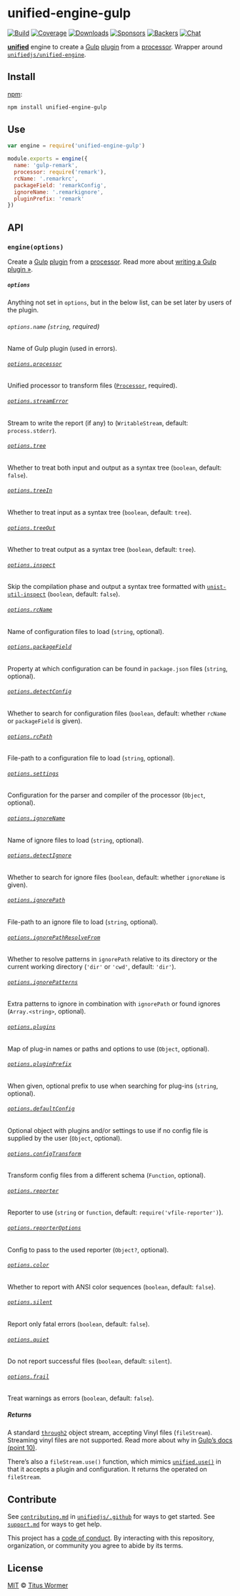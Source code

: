 # unified-engine-gulp

[![Build][build-badge]][build]
[![Coverage][coverage-badge]][coverage]
[![Downloads][downloads-badge]][downloads]
[![Sponsors][sponsors-badge]][collective]
[![Backers][backers-badge]][collective]
[![Chat][chat-badge]][chat]

[**unified**][unified] engine to create a [Gulp][] [plugin][] from a
[processor][].
Wrapper around [`unifiedjs/unified-engine`][engine].

## Install

[npm][]:

```sh
npm install unified-engine-gulp
```

## Use

```js
var engine = require('unified-engine-gulp')

module.exports = engine({
  name: 'gulp-remark',
  processor: require('remark'),
  rcName: '.remarkrc',
  packageField: 'remarkConfig',
  ignoreName: '.remarkignore',
  pluginPrefix: 'remark'
})
```

## API

### `engine(options)`

Create a [Gulp][] [plugin][] from a [processor][].
Read more about [writing a Gulp plugin »][plugin].

##### `options`

Anything not set in `options`, but in the below list, can be set later by users
of the plugin.

###### `options.name` (`string`, required)

Name of Gulp plugin (used in errors).

###### [`options.processor`][processor]

Unified processor to transform files ([`Processor`][unified-processor],
required).

###### [`options.streamError`][stream-error]

Stream to write the report (if any) to (`WritableStream`, default:
`process.stderr`).

###### [`options.tree`][tree]

Whether to treat both input and output as a syntax tree (`boolean`, default:
`false`).

###### [`options.treeIn`][tree-in]

Whether to treat input as a syntax tree (`boolean`, default: `tree`).

###### [`options.treeOut`][tree-out]

Whether to treat output as a syntax tree (`boolean`, default: `tree`).

###### [`options.inspect`][inspect]

Skip the compilation phase and output a syntax tree formatted with
[`unist-util-inspect`][util-inspect] (`boolean`, default: `false`).

###### [`options.rcName`][rc-name]

Name of configuration files to load (`string`, optional).

###### [`options.packageField`][package-field]

Property at which configuration can be found in `package.json`
files (`string`, optional).

###### [`options.detectConfig`][detect-config]

Whether to search for configuration files (`boolean`, default: whether
`rcName` or `packageField` is given).

###### [`options.rcPath`][rc-path]

File-path to a configuration file to load (`string`, optional).

###### [`options.settings`][settings]

Configuration for the parser and compiler of the processor (`Object`, optional).

###### [`options.ignoreName`][ignore-name]

Name of ignore files to load (`string`, optional).

###### [`options.detectIgnore`][detect-ignore]

Whether to search for ignore files (`boolean`, default: whether `ignoreName`
is given).

###### [`options.ignorePath`][ignore-path]

File-path to an ignore file to load (`string`, optional).

###### [`options.ignorePathResolveFrom`][ignore-path-resolve-from]

Whether to resolve patterns in `ignorePath` relative to its directory or the
current working directory  (`'dir'` or `'cwd'`, default: `'dir'`).

###### [`options.ignorePatterns`][ignore-patterns]

Extra patterns to ignore in combination with `ignorePath` or found ignores
(`Array.<string>`, optional).

###### [`options.plugins`][plugins]

Map of plug-in names or paths and options to use (`Object`, optional).

###### [`options.pluginPrefix`][plugin-prefix]

When given, optional prefix to use when searching for plug-ins (`string`,
optional).

###### [`options.defaultConfig`][default-config]

Optional object with plugins and/or settings to use if no config file is
supplied by the user (`Object`, optional).

###### [`options.configTransform`][config-transform]

Transform config files from a different schema (`Function`, optional).

###### [`options.reporter`][reporter]

Reporter to use (`string` or `function`, default: `require('vfile-reporter')`).

###### [`options.reporterOptions`][reporteroptions]

Config to pass to the used reporter (`Object?`, optional).

###### [`options.color`][color]

Whether to report with ANSI color sequences (`boolean`, default: `false`).

###### [`options.silent`][silent]

Report only fatal errors (`boolean`, default: `false`).

###### [`options.quiet`][quiet]

Do not report successful files (`boolean`, default: `silent`).

###### [`options.frail`][frail]

Treat warnings as errors (`boolean`, default: `false`).

##### Returns

A standard [`through2`][through2] object stream, accepting Vinyl files
(`fileStream`).
Streaming vinyl files are not supported.
Read more about why in [Gulp’s docs (point 10)][streaming].

There’s also a `fileStream.use()` function, which mimics [`unified.use()`][use]
in that it accepts a plugin and configuration.
It returns the operated on `fileStream`.

## Contribute

See [`contributing.md`][contributing] in [`unifiedjs/.github`][health] for ways
to get started.
See [`support.md`][support] for ways to get help.

This project has a [code of conduct][coc].
By interacting with this repository, organization, or community you agree to
abide by its terms.

## License

[MIT][license] © [Titus Wormer][author]

<!-- Definitions -->

[build-badge]: https://img.shields.io/travis/unifiedjs/unified-engine-gulp.svg

[build]: https://travis-ci.org/unifiedjs/unified-engine-gulp

[coverage-badge]: https://img.shields.io/codecov/c/github/unifiedjs/unified-engine-gulp.svg

[coverage]: https://codecov.io/github/unifiedjs/unified-engine-gulp

[downloads-badge]: https://img.shields.io/npm/dm/unified-engine-gulp.svg

[downloads]: https://www.npmjs.com/package/unified-engine-gulp

[sponsors-badge]: https://opencollective.com/unified/sponsors/badge.svg

[backers-badge]: https://opencollective.com/unified/backers/badge.svg

[collective]: https://opencollective.com/unified

[chat-badge]: https://img.shields.io/badge/chat-discussions-success.svg

[chat]: https://github.com/unifiedjs/unified/discussions

[npm]: https://docs.npmjs.com/cli/install

[health]: https://github.com/unifiedjs/.github

[contributing]: https://github.com/unifiedjs/.github/blob/HEAD/contributing.md

[support]: https://github.com/unifiedjs/.github/blob/HEAD/support.md

[coc]: https://github.com/unifiedjs/.github/blob/HEAD/code-of-conduct.md

[license]: license

[author]: https://wooorm.com

[unified]: https://github.com/unifiedjs/unified

[engine]: https://github.com/unifiedjs/unified-engine

[gulp]: https://gulpjs.com

[plugin]: https://github.com/gulpjs/gulp/blob/HEAD/docs/writing-a-plugin/README.md

[unified-processor]: https://github.com/unifiedjs/unified#processor

[processor]: https://github.com/unifiedjs/unified-engine/blob/HEAD/doc/options.md#optionsprocessor

[detect-config]: https://github.com/unifiedjs/unified-engine/blob/HEAD/doc/options.md#optionsdetectconfig

[stream-error]: https://github.com/unifiedjs/unified-engine/blob/HEAD/doc/options.md#optionsstreamerror

[tree]: https://github.com/unifiedjs/unified-engine/blob/HEAD/doc/options.md#optionstree

[tree-in]: https://github.com/unifiedjs/unified-engine/blob/HEAD/doc/options.md#optionstreein

[tree-out]: https://github.com/unifiedjs/unified-engine/blob/HEAD/doc/options.md#optionstreeout

[inspect]: https://github.com/unifiedjs/unified-engine/blob/HEAD/doc/options.md#optionsinspect

[rc-name]: https://github.com/unifiedjs/unified-engine/blob/HEAD/doc/options.md#optionsrcname

[package-field]: https://github.com/unifiedjs/unified-engine/blob/HEAD/doc/options.md#optionspackagefield

[rc-path]: https://github.com/unifiedjs/unified-engine/blob/HEAD/doc/options.md#optionsrcpath

[settings]: https://github.com/unifiedjs/unified-engine/blob/HEAD/doc/options.md#optionssettings

[detect-ignore]: https://github.com/unifiedjs/unified-engine/blob/HEAD/doc/options.md#optionsdetectignore

[ignore-name]: https://github.com/unifiedjs/unified-engine/blob/HEAD/doc/options.md#optionsignorename

[ignore-path]: https://github.com/unifiedjs/unified-engine/blob/HEAD/doc/options.md#optionsignorepath

[ignore-path-resolve-from]: https://github.com/unifiedjs/unified-engine/blob/HEAD/doc/options.md#optionsignorepathresolvefrom

[ignore-patterns]: https://github.com/unifiedjs/unified-engine/blob/HEAD/doc/options.md#optionsignorepatterns

[plugin-prefix]: https://github.com/unifiedjs/unified-engine/blob/HEAD/doc/options.md#optionspluginprefix

[default-config]: https://github.com/unifiedjs/unified-engine/blob/HEAD/doc/options.md#optionsdefaultconfig

[config-transform]: https://github.com/unifiedjs/unified-engine/blob/HEAD/doc/options.md#optionsconfigtransform

[plugins]: https://github.com/unifiedjs/unified-engine/blob/HEAD/doc/options.md#optionsplugins

[reporter]: https://github.com/unifiedjs/unified-engine/blob/HEAD/doc/options.md#optionsreporter

[reporteroptions]: https://github.com/unifiedjs/unified-engine/blob/HEAD/doc/options.md#optionsreporteroptions

[color]: https://github.com/unifiedjs/unified-engine/blob/HEAD/doc/options.md#optionscolor

[silent]: https://github.com/unifiedjs/unified-engine/blob/HEAD/doc/options.md#optionssilent

[quiet]: https://github.com/unifiedjs/unified-engine/blob/HEAD/doc/options.md#optionsquiet

[frail]: https://github.com/unifiedjs/unified-engine/blob/HEAD/doc/options.md#optionsfrail

[through2]: https://github.com/rvagg/through2#readme

[streaming]: https://github.com/gulpjs/gulp/blob/HEAD/docs/writing-a-plugin/guidelines.md

[use]: https://github.com/unifiedjs/unified#processoruseplugin-options

[util-inspect]: https://github.com/syntax-tree/unist-util-inspect
